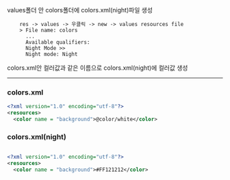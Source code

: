values폴더 안 colors폴더에 colors.xml(night)파일 생성

        res -> values -> 우클릭 -> new -> values resources file
        > File name: colors
          ...
          Available qualifiers:
          Night Mode >>
          Night mode: Night

colors.xml안 컬러값과 같은 이름으로 colors.xml(night)에 컬러값 생성

---------------
### colors.xml
```xml
<?xml version="1.0" encoding="utf-8"?>
<resources>
  <color name = "background">@color/white</color>
```

### colors.xml(night)
```xml

<?xml version="1.0" encoding="utf-8"?>
<resources>
  <color name = "background">#FF121212</color>
```

